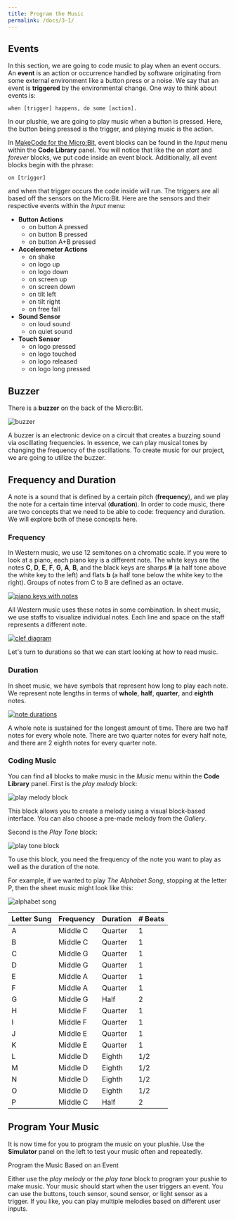 ```yaml
---
title: Program the Music
permalink: /docs/3-1/
---
```

## Events
In this section, we are going to code music to play when an event occurs. An **event** is an action or occurrence handled by software originating from some external environment like a button press or a noise. We say that an event is **triggered** by the environmental change. One way to think about events is:

```
when [trigger] happens, do some [action].
```

In our plushie, we are going to play music when a button is pressed. Here, the button being pressed is the trigger, and playing music is the action.

In [MakeCode for the Micro:Bit](https://makecode.microbit.org/), event blocks can be found in the *Input* menu within the **Code Library** panel. You will notice that like the *on start* and *forever* blocks, we put code inside an event block. Additionally, all event blocks begin with the phrase:

```
on [trigger]
```

and when that trigger occurs the code inside will run. The triggers are all based off the sensors on the Micro:Bit. Here are the sensors and their respective events within the *Input* menu:
- **Button Actions**
  - on button A pressed
  - on button B pressed
  - on button A+B pressed
- **Accelerometer Actions**
  - on shake
  - on logo up
  - on logo down
  - on screen up
  - on screen down
  - on tilt left
  - on tilt right
  - on free fall
- **Sound Sensor**
  - on loud sound
  - on quiet sound
- **Touch Sensor**
  - on logo pressed
  - on logo touched
  - on logo released
  - on logo long pressed

## Buzzer
There is a **buzzer** on the back of the Micro:Bit.

![buzzer](../images/buzzer.png)

A buzzer is an electronic device on a circuit that creates a buzzing sound via oscillating frequencies. In essence, we can play musical tones by changing the frequency of the oscillations. To create music for our project, we are going to utilize the buzzer.

## Frequency and Duration
A note is a sound that is defined by a certain pitch (**frequency**), and we play the note for a certain time interval (**duration**). In order to code music, there are two concepts that we need to be able to code: frequency and duration. We will explore both of these concepts here.

### Frequency
In Western music, we use 12 semitones on a chromatic scale. If you were to look at a piano, each piano key is a different note. The white keys are the notes **C**, **D**, **E**, **F**, **G**, **A**, **B**, and the black keys are sharps **#** (a half tone above the white key to the left) and flats **b** (a half tone below the white key to the right). Groups of notes from C to B are defined as an octave.

[![piano keys with notes](../images/piano.png)](https://pixabay.com/vectors/piano-keys-octave-music-keyboard-307653/)

All Western music uses these notes in some combination. In sheet music, we use staffs to visualize individual notes. Each line and space on the staff represents a different note.

[![clef diagram](../images/clef-diagram.png)](https://en.m.wikiversity.org/wiki/File:Clef_Diagram.png)

Let's turn to durations so that we can start looking at how to read music.

### Duration
In sheet music, we have symbols that represent how long to play each note. We represent note lengths in terms of **whole**, **half**, **quarter**, and **eighth** notes.

[![note durations](../images/durations.png)](https://commons.wikimedia.org/wiki/File:Divisive_rhythm.png)

A whole note is sustained for the longest amount of time. There are two half notes for every whole note. There are two quarter notes for every half note, and there are 2 eighth notes for every quarter note.

### Coding Music
You can find all blocks to make music in the *Music* menu within the **Code Library** panel. First is the *play melody* block:

![play melody block](../images/melody-library.png)

This block allows you to create a melody using a visual block-based interface. You can also choose a pre-made melody from the *Gallery*.

Second is the *Play Tone* block:

![play tone block](../images/play-tone.png)

To use this block, you need the frequency of the note you want to play as well as the duration of the note. 

For example, if we wanted to play *The Alphabet Song*, stopping at the letter P, then the sheet music might look like this:

![alphabet song](../images/alphabet-song.png)

 Letter Sung | Frequency | Duration | # Beats
 --- | --- | --- | --- |
A | Middle C | Quarter | 1
B | Middle C | Quarter | 1
C | Middle G | Quarter | 1
D | Middle G | Quarter | 1
E | Middle A | Quarter | 1
F | Middle A | Quarter | 1
G | Middle G | Half | 2
H | Middle F | Quarter | 1
I | Middle F | Quarter | 1
J | Middle E | Quarter | 1
K | Middle E | Quarter | 1
L | Middle D | Eighth | 1/2
M | Middle D | Eighth | 1/2
N | Middle D | Eighth | 1/2
O | Middle D | Eighth | 1/2
P | Middle C | Half | 2

## Program Your Music
It is now time for you to program the music on your plushie. Use the **Simulator** panel on the left to test your music often and repeatedly.

<span class="task-header">Program the Music Based on an Event</span>

<span class="task">Either use the <i>play melody</i> or the <i>play tone</i> block to program your pushie to make music. Your music should start when the user triggers an event. You can use the buttons, touch sensor, sound sensor, or light sensor as a trigger. If you like, you can play multiple melodies based on different user inputs.</span>